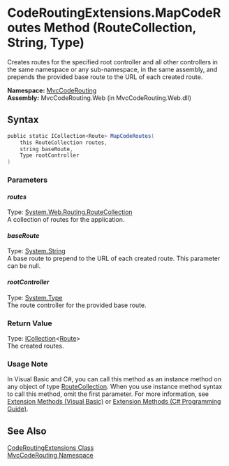 CodeRoutingExtensions.MapCodeRoutes Method (RouteCollection, String, Type)
==========================================================================
Creates routes for the specified root controller and all other controllers in the same namespace or any sub-namespace, in the same assembly, and prepends the provided base route to the URL of each created route.

**Namespace:** [MvcCodeRouting][1]  
**Assembly:** MvcCodeRouting.Web (in MvcCodeRouting.Web.dll)

Syntax
------

```csharp
public static ICollection<Route> MapCodeRoutes(
	this RouteCollection routes,
	string baseRoute,
	Type rootController
)
```

### Parameters

#### *routes*
Type: [System.Web.Routing.RouteCollection][2]  
A collection of routes for the application.

#### *baseRoute*
Type: [System.String][3]  
A base route to prepend to the URL of each created route. This parameter can be null.

#### *rootController*
Type: [System.Type][4]  
The route controller for the provided base route.

### Return Value
Type: [ICollection][5]&lt;[Route][6]>  
The created routes.
### Usage Note
In Visual Basic and C#, you can call this method as an instance method on any object of type [RouteCollection][2]. When you use instance method syntax to call this method, omit the first parameter. For more information, see [Extension Methods (Visual Basic)][7] or [Extension Methods (C# Programming Guide)][8].

See Also
--------
[CodeRoutingExtensions Class][9]  
[MvcCodeRouting Namespace][1]  

[1]: ../README.md
[2]: http://msdn.microsoft.com/en-us/library/cc680101
[3]: http://msdn.microsoft.com/en-us/library/s1wwdcbf
[4]: http://msdn.microsoft.com/en-us/library/42892f65
[5]: http://msdn.microsoft.com/en-us/library/92t2ye13
[6]: http://msdn.microsoft.com/en-us/library/cc680015
[7]: http://msdn.microsoft.com/en-us/library/bb384936.aspx
[8]: http://msdn.microsoft.com/en-us/library/bb383977.aspx
[9]: README.md